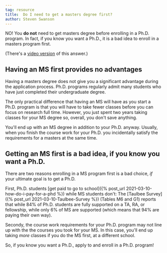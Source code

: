 ```yaml
---
tag: resource
title:  Do I need to get a masters degree first?
author: Steven Swanson
---
```



NO!  You **do not** need to get masters degree before enrolling in a
Ph.D. program.  In fact, if you know you want a Ph.D., it is a bad idea to
enroll in a masters program first.

(There's a [video version](https://youtu.be/BWJKhhgPcf4?t=325) of this answer.)

## Having an MS first provides no advantages

Having a masters degree does not give you a significant advantage during
the application process.  Ph.D. programs regularly admit many students who have
just completed their undergraduate degree.

The only practical difference that having an MS will have as you start a
Ph.D. program is that you will have to take fewer classes before you can focus
on research full time.  However, you just spent two years taking classes for
your MS degree so, overall, you don't save anything.

You'll end up with an MS degree in addition to your Ph.D. anyway.
Usually, when you finish the course work for your Ph.D. you incidentally
satisfy the requirements for a masters at the same time.

## Getting an MS first is a bad idea, if you know you want a Ph.D.

There are two reasons enrolling in a MS program first is a bad choice, _if_
your ultimate goal is to get a Ph.D.

First, Ph.D. students [get paid to go to school]({% post_url
2021-03-10-how-do-i-pay-for-a-phd %}) while MS students don't: The [Taulbee
Survey]({% post_url 2021-03-10-Taulbee-Survey %}) (Tables M6 and G1) reports
that while 84% of Ph.D. students are fully supported on a TA, RA, or
fellowship, while only 6% of MS are supported (which means that 94% are paying
their own way).

Secondy, the course work requirements for your Ph.D. program may not line up
with the the courses you took for your MS.  In this case, you'll end up taking
_more_ classes if you do the MS first, at a different school.
 
So, if you know you want a Ph.D., apply to and enroll in a Ph.D. program!

